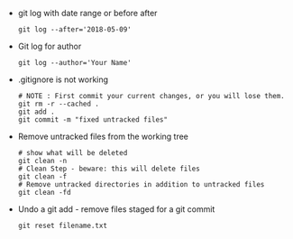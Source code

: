- git log with date range or before after

      git log --after='2018-05-09'

- Git log for author

      git log --author='Your Name'

- .gitignore is not working

      # NOTE : First commit your current changes, or you will lose them.
      git rm -r --cached .
      git add .
      git commit -m "fixed untracked files"

- Remove untracked files from the working tree

      # show what will be deleted
      git clean -n
      # Clean Step - beware: this will delete files
      git clean -f
      # Remove untracked directories in addition to untracked files
      git clean -fd

- Undo a git add - remove files staged for a git commit

      git reset filename.txt
